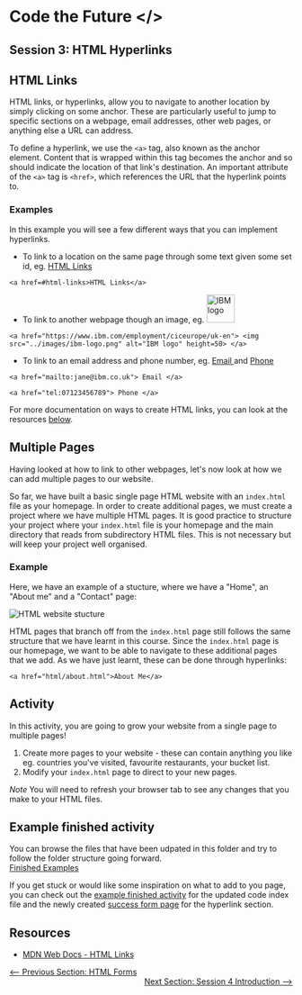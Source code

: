 # Code the Future </>

## Session 3: HTML Hyperlinks

<h2 id=html-links> HTML Links</h2>
HTML links, or hyperlinks, allow you to navigate to another location by simply clicking on some anchor. These are particularly useful to jump to specific sections on a webpage, email addresses, other web pages, or anything else a URL can address.

To define a hyperlink, we use the `<a>` tag, also known as the anchor element. Content that is wrapped within this tag becomes the anchor and so should indicate the location of that link's destination. An important attribute of the `<a>` tag is `<href>`, which references the URL that the hyperlink points to.

### Examples

In this example you will see a few different ways that you can implement hyperlinks.

- To link to a location on the same page through some text given some set id, eg. <a href=#html-links>HTML Links</a>

```
<a href=#html-links>HTML Links</a>
```

- To link to another webpage though an image, eg.
  <a href="https://www.ibm.com/employment/ciceurope/uk-en"> <img src="../images/ibm-logo.png" alt="IBM logo" height=50> </a>

```
<a href="https://www.ibm.com/employment/ciceurope/uk-en"> <img src="../images/ibm-logo.png" alt="IBM logo" height=50> </a>
```

- To link to an email address and phone number, eg. <a href="mailto:jane@ibm.co.uk"> Email </a> and <a href="tel:07123456789"> Phone </a>

```
<a href="mailto:jane@ibm.co.uk"> Email </a>
```

```
<a href="tel:07123456789"> Phone </a>
```

For more documentation on ways to create HTML links, you can look at the resources <a href="#Resources">below</a>.

## Multiple Pages

Having looked at how to link to other webpages, let's now look at how we can add multiple pages to our website.

So far, we have built a basic single page HTML website with an `index.html` file as your homepage. In order to create additional pages, we must create a project where we have multiple HTML pages. It is good practice to structure your project where your `index.html` file is your homepage and the main directory that reads from subdirectory HTML files. This is not necessary but will keep your project well organised.

### Example

Here, we have an example of a stucture, where we have a "Home", an "About me" and a "Contact" page:

<img src="../images/html-pages.png" alt="HTML website stucture">

HTML pages that branch off from the `index.html` page still follows the same structure that we have learnt in this course. Since the `index.html` page is our homepage, we want to be able to navigate to these additional pages that we add. As we have just learnt, these can be done through hyperlinks:

```
<a href="html/about.html">About Me</a>
```

## Activity

In this activity, you are going to grow your website from a single page to multiple pages!

1. Create more pages to your website - these can contain anything you like eg. countries you've visited, favourite restaurants, your bucket list.
2. Modify your `index.html` page to direct to your new pages.

<i>Note</i> You will need to refresh your browser tab to see any changes that you make to your HTML files.

## Example finished activity

You can browse the files that have been udpated in this folder and try to follow the folder structure going forward.<br>
<a href='./example-finished-activities-session3'>Finished Examples</a>

If you get stuck or would like some inspiration on what to add to you page, you can check out the [example finished activity](example-finished-activities-session3/index.html) for the updated code index file and the newly created [success form page](example-finished-activities-session3/html/formSuccess.html) for the hyperlink section.

<h2 id=Resources>Resources</h2>

- [MDN Web Docs - HTML Links](https://developer.mozilla.org/en-US/docs/Web/HTML/Element/a)

<div style="width: 100%">
<a href='html_forms.md'><-- Previous Section: HTML Forms</a>
<div align="right"><a href='../session-4/README.md'>Next Section: Session 4 Introduction --></a></div>
</div>
